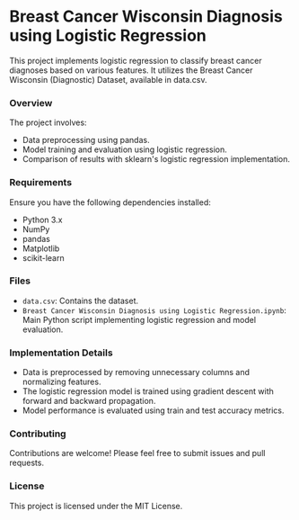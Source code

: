 # Breast Cancer Wisconsin Diagnosis using Logistic Regression
This project implements logistic regression to classify breast cancer diagnoses based on various features. It utilizes the Breast Cancer Wisconsin (Diagnostic) Dataset, available in data.csv.

### Overview
The project involves:

- Data preprocessing using pandas.
- Model training and evaluation using logistic regression.
- Comparison of results with sklearn's logistic regression implementation.

### Requirements
Ensure you have the following dependencies installed:

- Python 3.x
- NumPy
- pandas
- Matplotlib
- scikit-learn

### Files
- `data.csv`: Contains the dataset.
- `Breast Cancer Wisconsin Diagnosis using Logistic Regression.ipynb`: Main Python script implementing logistic regression and model evaluation.

### Implementation Details
- Data is preprocessed by removing unnecessary columns and normalizing features.
- The logistic regression model is trained using gradient descent with forward and backward propagation.
- Model performance is evaluated using train and test accuracy metrics.

### Contributing
Contributions are welcome! Please feel free to submit issues and pull requests.

### License
This project is licensed under the MIT License.
